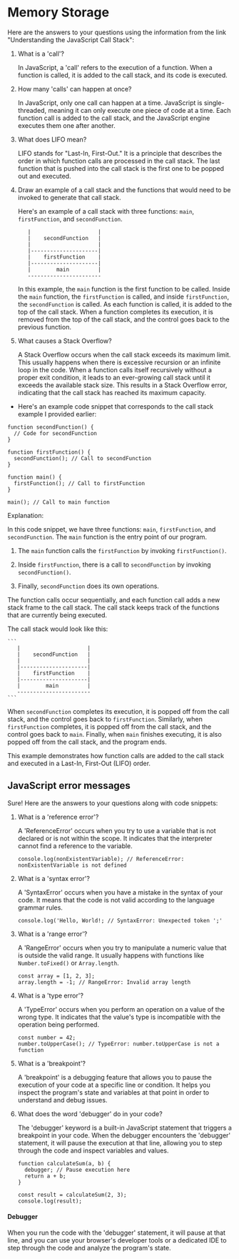 # Memory Storage

Here are the answers to your questions using the information from the link "Understanding the JavaScript Call Stack":

1. What is a 'call'?

    In JavaScript, a 'call' refers to the execution of a function. When a function is called, it is added to the call stack, and its code is executed.

2. How many 'calls' can happen at once?

    In JavaScript, only one call can happen at a time. JavaScript is single-threaded, meaning it can only execute one piece of code at a time. Each function call is added to the call stack, and the JavaScript engine executes them one after another.

3. What does LIFO mean?

    LIFO stands for "Last-In, First-Out." It is a principle that describes the order in which function calls are processed in the call stack. The last function that is pushed into the call stack is the first one to be popped out and executed.

4. Draw an example of a call stack and the functions that would need to be invoked to generate that call stack.

    Here's an example of a call stack with three functions: `main`, `firstFunction`, and `secondFunction`.

    ```
       |                     |
       |    secondFunction   |
       |                     |
       |---------------------|
       |    firstFunction    |
       |---------------------|
       |        main         |
       -----------------------
    ```

    In this example, the `main` function is the first function to be called. Inside the `main` function, the `firstFunction` is called, and inside `firstFunction`, the `secondFunction` is called. As each function is called, it is added to the top of the call stack. When a function completes its execution, it is removed from the top of the call stack, and the control goes back to the previous function.

5. What causes a Stack Overflow?

    A Stack Overflow occurs when the call stack exceeds its maximum limit. This usually happens when there is excessive recursion or an infinite loop in the code. When a function calls itself recursively without a proper exit condition, it leads to an ever-growing call stack until it exceeds the available stack size. This results in a Stack Overflow error, indicating that the call stack has reached its maximum capacity.

- Here's an example code snippet that corresponds to the call stack example I provided earlier:

```
function secondFunction() {
  // Code for secondFunction
}

function firstFunction() {
  secondFunction(); // Call to secondFunction
}

function main() {
  firstFunction(); // Call to firstFunction
}

main(); // Call to main function
```

Explanation:

In this code snippet, we have three functions: `main`, `firstFunction`, and `secondFunction`. The `main` function is the entry point of our program.

1. The `main` function calls the `firstFunction` by invoking `firstFunction()`.

2. Inside `firstFunction`, there is a call to `secondFunction` by invoking `secondFunction()`.

3. Finally, `secondFunction` does its own operations.

The function calls occur sequentially, and each function call adds a new stack frame to the call stack. The call stack keeps track of the functions that are currently being executed.

The call stack would look like this:

    ```
       |                     |
       |    secondFunction   |
       |                     |
       |---------------------|
       |    firstFunction    |
       |---------------------|
       |        main         |
       -----------------------
    ```

When `secondFunction` completes its execution, it is popped off from the call stack, and the control goes back to `firstFunction`. Similarly, when `firstFunction` completes, it is popped off from the call stack, and the control goes back to `main`. Finally, when `main` finishes executing, it is also popped off from the call stack, and the program ends.

This example demonstrates how function calls are added to the call stack and executed in a Last-In, First-Out (LIFO) order.

## JavaScript error messages

Sure! Here are the answers to your questions along with code snippets:

1. What is a 'reference error'?

    A 'ReferenceError' occurs when you try to use a variable that is not declared or is not within the scope. It indicates that the interpreter cannot find a reference to the variable.

    ```
    console.log(nonExistentVariable); // ReferenceError: nonExistentVariable is not defined
    ```

2. What is a 'syntax error'?

    A 'SyntaxError' occurs when you have a mistake in the syntax of your code. It means that the code is not valid according to the language grammar rules.


    ```
    console.log('Hello, World!; // SyntaxError: Unexpected token ';'
    ```

3. What is a 'range error'?

    A 'RangeError' occurs when you try to manipulate a numeric value that is outside the valid range. It usually happens with functions like `Number.toFixed()` or `Array.length`.

    ```
    const array = [1, 2, 3];
    array.length = -1; // RangeError: Invalid array length
    ```

4. What is a 'type error'?

    A 'TypeError' occurs when you perform an operation on a value of the wrong type. It indicates that the value's type is incompatible with the operation being performed.

    ```
    const number = 42;
    number.toUpperCase(); // TypeError: number.toUpperCase is not a function
    ```

5. What is a 'breakpoint'?

    A 'breakpoint' is a debugging feature that allows you to pause the execution of your code at a specific line or condition. It helps you inspect the program's state and variables at that point in order to understand and debug issues.

6. What does the word 'debugger' do in your code?

    The 'debugger' keyword is a built-in JavaScript statement that triggers a breakpoint in your code. When the debugger encounters the 'debugger' statement, it will pause the execution at that line, allowing you to step through the code and inspect variables and values.

    ```
    function calculateSum(a, b) {
      debugger; // Pause execution here
      return a + b;
    }

    const result = calculateSum(2, 3);
    console.log(result);
    ```

#### Debugger

When you run the code with the 'debugger' statement, it will pause at that line, and you can use your browser's developer tools or a dedicated IDE to step through the code and analyze the program's state.